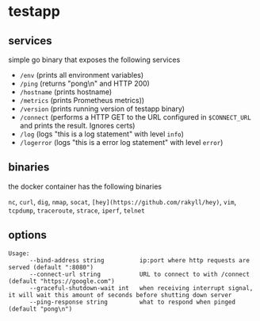 # testapp

## services

simple go binary that exposes the following services

* `/env`  (prints all environment variables)
* `/ping` (returns "pong\n" and HTTP 200)
* `/hostname` (prints hostname)
* `/metrics` (prints Prometheus metrics)) 
* `/version` (prints running version of testapp binary) 
* `/connect` (performs a HTTP GET to the URL configured in `$CONNECT_URL` and prints the result. Ignores certs)
* `/log` (logs "this is a log statement" with level `info`)
* `/logerror` (logs "this is a error log statement" with level `error`)

## binaries
the docker container has the following binaries

`nc`, `curl`, `dig`, `nmap`, `socat`, `[hey](https://github.com/rakyll/hey)`, `vim`, `tcpdump`, `traceroute`, `strace`, `iperf`, `telnet`

## options
```
Usage:
      --bind-address string          ip:port where http requests are served (default ":8080")
      --connect-url string           URL to connect to with /connect (default "https://google.com")
      --graceful-shutdown-wait int   when receiving interrupt signal, it will wait this amount of seconds before shutting down server
      --ping-response string         what to respond when pinged (default "pong\n")
```
